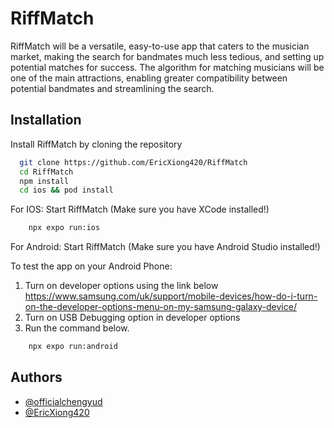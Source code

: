 
# RiffMatch

RiffMatch will be a versatile, easy-to-use app that caters to the musician market, making the search for bandmates much less tedious, and setting up potential matches for success. The algorithm for matching musicians will be one of the main attractions, enabling greater compatibility between potential bandmates and streamlining the search.

## Installation

Install RiffMatch by cloning the repository

```bash
  git clone https://github.com/EricXiong420/RiffMatch
  cd RiffMatch
  npm install
  cd ios && pod install
```

For IOS: Start RiffMatch (Make sure you have XCode installed!)
``` bash
    npx expo run:ios
```

For Android: Start RiffMatch (Make sure you have Android Studio installed!)

To test the app on your Android Phone:
1. Turn on developer options using the link below
https://www.samsung.com/uk/support/mobile-devices/how-do-i-turn-on-the-developer-options-menu-on-my-samsung-galaxy-device/
2. Turn on USB Debugging option in developer options
3. Run the command below.

``` bash
    npx expo run:android
```
    
## Authors


- [@officialchengyud](https://www.github.com/officialchengyud)
- [@EricXiong420](https://www.github.com/ericxiong420)
